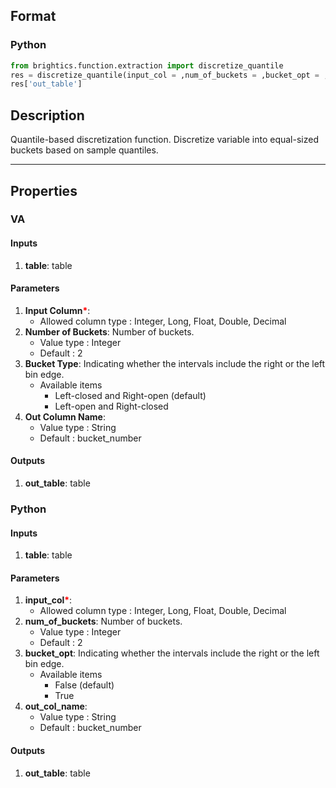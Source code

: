 ## Format
### Python
```python
from brightics.function.extraction import discretize_quantile
res = discretize_quantile(input_col = ,num_of_buckets = ,bucket_opt = ,out_col_name = )
res['out_table']
```

## Description
Quantile-based discretization function. Discretize variable into equal-sized buckets based on sample quantiles.

---

## Properties
### VA
#### Inputs
1. **table**: table

#### Parameters
1. **Input Column**<b style="color:red">*</b>: 
   - Allowed column type : Integer, Long, Float, Double, Decimal
2. **Number of Buckets**: Number of buckets.
   - Value type : Integer
   - Default : 2
3. **Bucket Type**: Indicating whether the intervals include the right or the left bin edge.
   - Available items
      - Left-closed and Right-open (default)
      - Left-open and Right-closed
4. **Out Column Name**: 
   - Value type : String
   - Default : bucket_number

#### Outputs
1. **out_table**: table

### Python
#### Inputs
1. **table**: table

#### Parameters
1. **input_col**<b style="color:red">*</b>: 
   - Allowed column type : Integer, Long, Float, Double, Decimal
2. **num_of_buckets**: Number of buckets.
   - Value type : Integer
   - Default : 2
3. **bucket_opt**: Indicating whether the intervals include the right or the left bin edge.
   - Available items
      - False (default)
      - True
4. **out_col_name**: 
   - Value type : String
   - Default : bucket_number

#### Outputs
1. **out_table**: table

